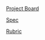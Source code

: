 [Project Board](https://github.com/alexmkio/new-fork-times/projects/1)

[Spec](https://mod4.turing.edu/projects/take_home/take_home_fe)

[Rubric](https://mod4.turing.edu/projects/take_home/take_home_rubric)